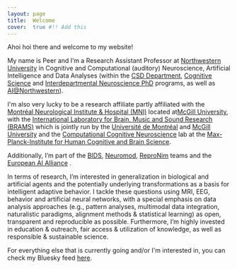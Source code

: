 ```yaml
---
layout: page
title:  Welcome
cover:  true #!! Add this
---
```


Ahoi hoi there and welcome to my website! 

My name is Peer and I’m a Research Assistant Professor at [Northwestern University](https://www.northwestern.edu/) in Cognitive and Computational (auditory) Neuroscience, Artificial Intelligence and Data Analyses (within the [CSD Department](https://communication.northwestern.edu/academics/communication-sciences-and-disorders/), [Cognitive Science](https://cogsci.northwestern.edu/) and [Interdepartmental Neuroscience PhD](https://www.nuin.northwestern.edu/) programs, as well as [AI@Northwestern](https://ai.northwestern.edu/)). 

I'm also very lucky to be a research affiliate partly affiliated with the [Montréal Neurological Institute & Hospital (MNI)](https://www.mcgill.ca/neuro/) located at[McGill University](https://www.mcgill.ca/), with the [International Laboratory for Brain, Music and Sound Research (BRAMS)](https://www.brams.org/en/) which is jointly run by the [Université de Montréal](https://www.umontreal.ca/) and [McGill University](https://www.mcgill.ca/) and the [Computational Cognitive Neuroscience](https://hebartlab.com/) lab at the [Max-Planck-Institute for Human Cognitive and Brain Science](https://www.cbs.mpg.de/en). 

Additionally, I’m part of the [BIDS](https://bids-specification.readthedocs.io/en/stable/index.html), [Neuromod](https://www.cneuromod.ca/), [ReproNim](https://www.repronim.org/) teams and the [European AI Alliance](https://digital-strategy.ec.europa.eu/en/policies/european-ai-alliance) .

In terms of research, I’m interested in generalization in biological and artificial agents and the potentially underlying transformations as a basis for intelligent adaptive behavior. I tackle these questions using MRI, EEG, behavior and artificial neural networks, with a special emphasis on data analysis approaches (e.g., pattern analyses, multimodal data integration, naturalistic paradigms, alignment methods & statistical learning) as open, transparent and reproducible as possible. Furthermore, I’m highly invested in education & outreach, fair access & utilization of knowledge, as well as responsible & sustainable science.

For everything else that is currently going and/or I'm interested in, you can check my Bluesky feed [here](https://bsky.app/profile/peerherholz.bsky.social).
